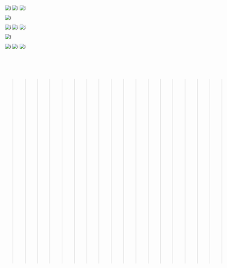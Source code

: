 
<div align="center">

<div align="center">

<div align="left"> 
<br><br><br>
  
![i]() ![i]() ![i]()        
 
![i]() 
 
![i]() ![i]() ![i]()

![i]() 

![i]() ![i]() ![i]()


</div>
</div>

<div align="center"> 
<br><br><br>
  


<div align="left"> 
<br>
  
>>>>>>>>>>>>>>>>>  >>>>>>> responsive data labeling
>>>>>>>>>>>>>>>>>  >>>>>>> runs on [Torli0y ](http://142.93.132.7:8080/image)
 

</div>

</div>

</div>
<br><br><br>




<br>
